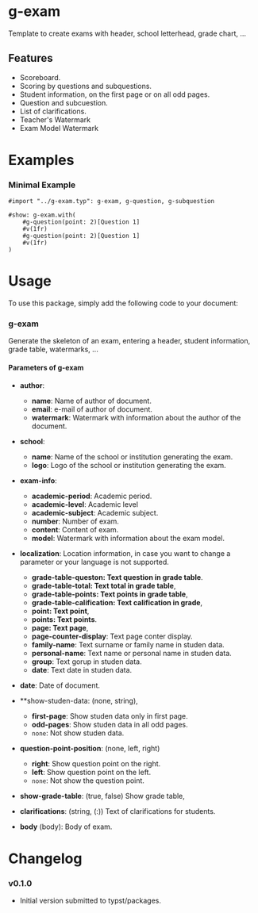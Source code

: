 # g-exam 

Template to create exams with header, school letterhead, grade chart, ...

## Features 

- Scoreboard.
- Scoring by questions and subquestions.
- Student information, on the first page or on all odd pages.
- Question and subcuestion.
- List of clarifications.
- Teacher's Watermark
- Exam Model Watermark


# Examples 

### Minimal Example

``` typ
#import "../g-exam.typ": g-exam, g-question, g-subquestion

#show: g-exam.with(
    #g-question(point: 2)[Question 1]
    #v(1fr)
    #g-question(point: 2)[Question 1]
    #v(1fr)
)
```

# Usage 

To use this package, simply add the following code to your document:

### g-exam

Generate the skeleton of an exam, entering a header, student information, grade table, watermarks, ...

#### Parameters of g-exam

  - **author**: 
    - **name**: Name of author of document.
    - **email**: e-mail of author of document. 
    - **watermark**: Watermark with information about the author of the document.

  - **school**: 
    - **name**: Name of the school or institution generating the exam.
    - **logo**: Logo of the school or institution generating the exam.
  
  - **exam-info**: 
    - **academic-period**: Academic period.
    - **academic-level**: Academic level
    - **academic-subject**: Academic subject.
    - **number**: Number of exam.
    - **content**: Content of exam.
    - **model**: Watermark with information about the exam model.

  - **localization**: Location information, in case you want to change a parameter or your language is not supported.
    - **grade-table-queston: Text question in grade table**.
    - **grade-table-total: Text total in grade table**,
    - **grade-table-points: Text points in grade table**,
    - **grade-table-calification: Text calification in grade**,
    - **point: Text point**,
    - **points: Text points**.
    - **page: Text page**,
    - **page-counter-display**: Text page conter display.
    - **family-name**: Text surname or family name in studen data.
    - **personal-name**: Text name or personal name in studen data.
    - **group**: Text gorup in studen data.
    - **date**: Text date in studen data.

- **date**: Date of document.
- **show-studen-data: (none, string),
    - **first-page**: Show studen data only in first page.
    - **odd-pages**: Show studen data in all odd pages.
    - `none`: Not show studen data.
- **question-point-position**: (none, left, right)
    - **right**: Show question point on the right.
    - **left**: Show question point on the left.
    - `none`: Not show the question point.
- **show-grade-table**: (true, false) Show grade table,
- **clarifications**: (string, (:)) Text of clarifications for students.
- **body** (body): Body of exam.

# Changelog

### v0.1.0

- Initial version submitted to typst/packages.